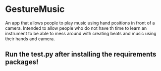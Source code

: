 # GestureMusic
An app that allows people to play music using hand positions in front of a camera. Intended to allow people who do not have th time to learn an instrument to be able to mess around with creating beats and music using their hands and camera.
## Run the test.py after installing the requirements packages! 
